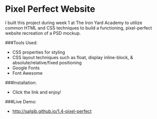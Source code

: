 # Pixel Perfect Website

I built this project during week 1 at The Iron Yard Academy to utilize common HTML and CSS techniques to build a functioning, pixel-perfect website recreation of a PSD mockup.

###Tools Used:
* CSS properties for styling
* CSS layout techniques such as float, display inline-block, & absolute/relative/fixed positioning
* Google Fonts
* Font Awesome


###Installation:
* Click the link and enjoy/

###Live Demo:
* http://salgib.github.io/1.4-pixel-perfect  
